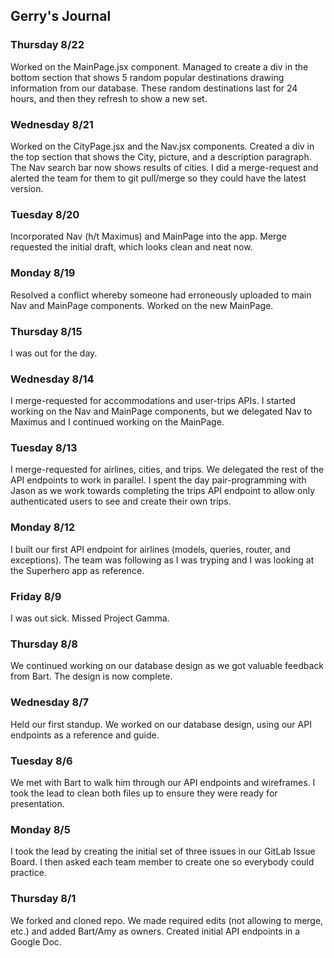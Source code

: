 ## Gerry's Journal

### Thursday 8/22

Worked on the MainPage.jsx component. Managed to create a div in the bottom section that shows 5 random popular destinations drawing information from our database. These random destinations last for 24 hours, and then they refresh to show a new set.

### Wednesday 8/21

Worked on the CityPage.jsx and the Nav.jsx components. Created a div in the top section that shows the City, picture, and a description paragraph. The Nav search bar now shows results of cities. I did a merge-request and alerted the team for them to git pull/merge so they could have the latest version.

### Tuesday 8/20

Incorporated Nav (h/t Maximus) and MainPage into the app. Merge requested the initial draft, which looks clean and neat now.

### Monday 8/19

Resolved a conflict whereby someone had erroneously uploaded to main Nav and MainPage components. Worked on the new MainPage.

### Thursday 8/15

I was out for the day.

### Wednesday 8/14

I merge-requested for accommodations and user-trips APIs. I started working on the Nav and MainPage components, but we delegated Nav to Maximus and I continued working on the MainPage.

### Tuesday 8/13

I merge-requested for airlines, cities, and trips. We delegated the rest of the API endpoints to work in parallel. I spent the day pair-programming with Jason as we work towards completing the trips API endpoint to allow only authenticated users to see and create their own trips.

### Monday 8/12

I built our first API endpoint for airlines (models, queries, router, and exceptions). The team was following as I was tryping and I was looking at the Superhero app as reference.

### Friday 8/9

I was out sick. Missed Project Gamma.

### Thursday 8/8

We continued working on our database design as we got valuable feedback from Bart. The design is now complete.

### Wednesday 8/7

Held our first standup. We worked on our database design, using our API endpoints as a reference and guide.

### Tuesday 8/6

We met with Bart to walk him through our API endpoints and wireframes. I took the lead to clean both files up to ensure they were ready for presentation.

### Monday 8/5

I took the lead by creating the initial set of three issues in our GitLab Issue Board. I then asked each team member to create one so everybody could practice.

### Thursday 8/1

We forked and cloned repo. We made required edits (not allowing to merge, etc.) and added Bart/Amy as owners. Created initial API endpoints in a Google Doc.
